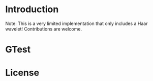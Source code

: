 # Introduction

Note: This is a very limited implementation that only includes a Haar wavelet!
Contributions are welcome.

# GTest

# License